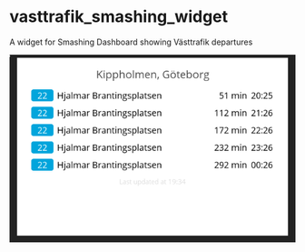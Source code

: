 # vasttrafik_smashing_widget
A widget for Smashing Dashboard showing Västtrafik departures

![screenshot](screenshot.png?raw=true "screenshot")
